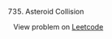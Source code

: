 735. Asteroid Collision

View problem on [Leetcode](https://leetcode.com/problems/asteroid-collision/description/)